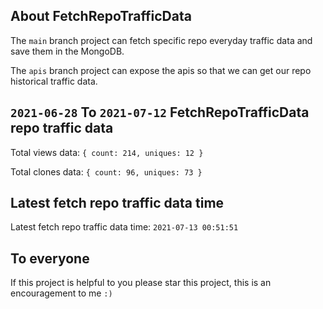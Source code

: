 ## About FetchRepoTrafficData

The `main` branch project can fetch specific repo everyday traffic data and save them in the MongoDB.

The `apis` branch project can expose the apis so that we can get our repo historical traffic data.

## `2021-06-28` To `2021-07-12` FetchRepoTrafficData repo traffic data

Total views data: `{ count: 214, uniques: 12 }`

Total clones data: `{ count: 96, uniques: 73 }`

## Latest fetch repo traffic data time

Latest fetch repo traffic data time: `2021-07-13 00:51:51`

## To everyone

If this project is helpful to you please star this project, this is an encouragement to me `:)`



